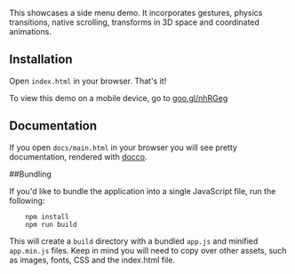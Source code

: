 This showcases a side menu demo. It incorporates gestures, physics transitions, native scrolling, transforms in 3D space
and coordinated animations.

## Installation

Open `index.html` in your browser. That's it!

To view this demo on a mobile device, go to [goo.gl/nhRGeg](http://goo.gl/nhRGeg)

## Documentation

If you open `docs/main.html` in your browser you will see pretty documentation, rendered with [docco](https://jashkenas.github.io/docco/).

##Bundling

If you'd like to bundle the application into a single JavaScript file, run the following:
 
```
	npm install
	npm run build
```

This will create a `build` directory with a bundled `app.js` and minified `app.min.js` files. Keep in mind
you will need to copy over other assets, such as images, fonts, CSS and the index.html file.